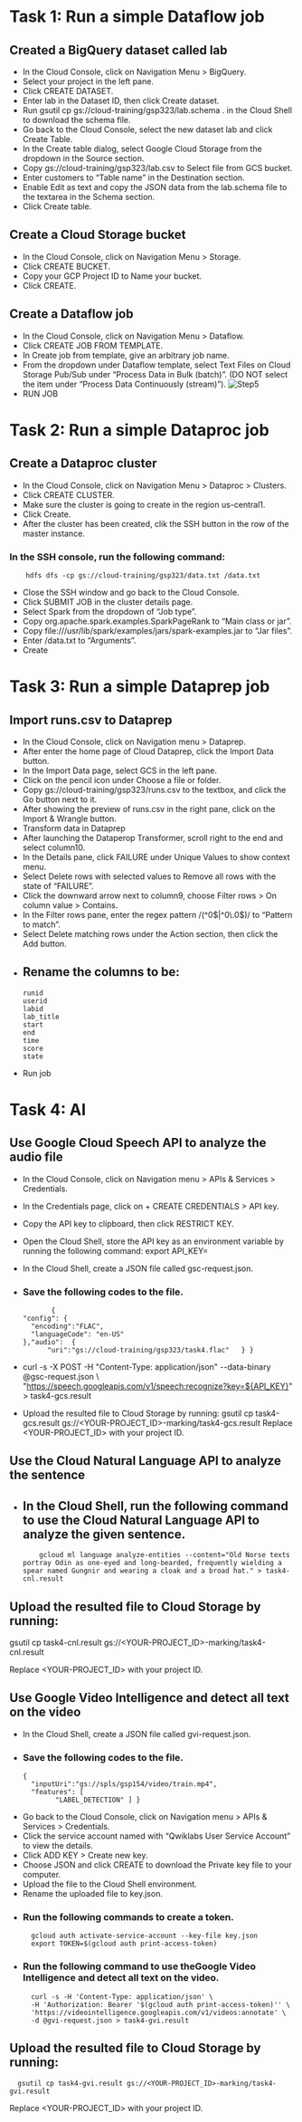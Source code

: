 # Task 1: Run a simple Dataflow job
## Created a BigQuery dataset called lab
- In the Cloud Console, click on Navigation Menu > BigQuery.
- Select your project in the left pane.
- Click CREATE DATASET.
- Enter lab in the Dataset ID, then click Create dataset.
- Run gsutil cp gs://cloud-training/gsp323/lab.schema . in the Cloud Shell to download the schema file.
- Go back to the Cloud Console, select the new dataset lab and click Create Table.
- In the Create table dialog, select Google Cloud Storage from the dropdown in the Source section.
- Copy gs://cloud-training/gsp323/lab.csv to Select file from GCS bucket.
- Enter customers to “Table name” in the Destination section.
- Enable Edit as text and copy the JSON data from the lab.schema file to the textarea in the Schema section.
- Click Create table.

## Create a Cloud Storage bucket
- In the Cloud Console, click on Navigation Menu > Storage.
- Click CREATE BUCKET.
- Copy your GCP Project ID to Name your bucket.
- Click CREATE.

## Create a Dataflow job
- In the Cloud Console, click on Navigation Menu > Dataflow.
- Click CREATE JOB FROM TEMPLATE.
- In Create job from template, give an arbitrary job name.
- From the dropdown under Dataflow template, select Text Files on Cloud Storage Pub/Sub under “Process Data in Bulk (batch)”. (DO NOT select the item under “Process Data Continuously (stream)”).
  ![Step5](https://chriskyfung.github.io/images/posts/qwiklabs/qwiklab-gsp323-task1-data-flow-required-parameter.webp)
- RUN JOB

# Task 2: Run a simple Dataproc job
## Create a Dataproc cluster
- In the Cloud Console, click on Navigation Menu > Dataproc > Clusters.
- Click CREATE CLUSTER.
- Make sure the cluster is going to create in the region us-central1.
- Click Create.
- After the cluster has been created, clik the SSH button in the row of the master instance.
### In the SSH console, run the following command:
        hdfs dfs -cp gs://cloud-training/gsp323/data.txt /data.txt
- Close the SSH window and go back to the Cloud Console.
- Click SUBMIT JOB in the cluster details page.
- Select Spark from the dropdown of “Job type”.
- Copy org.apache.spark.examples.SparkPageRank to “Main class or jar”.
- Copy file:///usr/lib/spark/examples/jars/spark-examples.jar to “Jar files”.
- Enter /data.txt to “Arguments”.
- Create

# Task 3: Run a simple Dataprep job
## Import runs.csv to Dataprep
- In the Cloud Console, click on Navigation menu > Dataprep.
- After enter the home page of Cloud Dataprep, click the Import Data button.
- In the Import Data page, select GCS in the left pane.
- Click on the pencil icon under Choose a file or folder.
- Copy gs://cloud-training/gsp323/runs.csv to the textbox, and click the Go button next to it.
- After showing the preview of runs.csv in the right pane, click on the Import & Wrangle button.
- Transform data in Dataprep
- After launching the Dataperop Transformer, scroll right to the end and select column10.
- In the Details pane, click FAILURE under Unique Values to show context menu.
- Select Delete rows with selected values to Remove all rows with the state of “FAILURE”.
- Click the downward arrow next to column9, choose Filter rows > On column value > Contains.
- In the Filter rows pane, enter the regex pattern /(^0$|^0\.0$)/ to “Pattern to match”.
- Select Delete matching rows under the Action section, then click the Add button.
- ## Rename the columns to be:
      runid
      userid
      labid
      lab_title
      start
      end
      time
      score
      state
- Run job
# Task 4: AI
## Use Google Cloud Speech API to analyze the audio file
- In the Cloud Console, click on Navigation menu > APIs & Services > Credentials.
- In the Credentials page, click on + CREATE CREDENTIALS > API key.
- Copy the API key to clipboard, then click RESTRICT KEY.
- Open the Cloud Shell, store the API key as an environment variable by running the following command:
            export API_KEY=<YOUR-API-KEY>
- In the Cloud Shell, create a JSON file called gsc-request.json.
- ### Save the following codes to the file.
             {
      "config": {
        "encoding":"FLAC",
        "languageCode": "en-US"
      },"audio":  {
            "uri":"gs://cloud-training/gsp323/task4.flac"   } }

- curl -s -X POST -H "Content-Type: application/json" --data-binary @gsc-request.json \ "https://speech.googleapis.com/v1/speech:recognize?key=${API_KEY}" > task4-gcs.result 

- Upload the resulted file to Cloud Storage by running:
           gsutil cp task4-gcs.result gs://<YOUR-PROJECT_ID>-marking/task4-gcs.result
Replace <YOUR-PROJECT_ID> with your project ID.

## Use the Cloud Natural Language API to analyze the sentence
- ## In the Cloud Shell, run the following command to use the Cloud Natural Language API to analyze the given sentence.
          gcloud ml language analyze-entities --content="Old Norse texts portray Odin as one-eyed and long-bearded, frequently wielding a spear named Gungnir and wearing a cloak and a broad hat." > task4-cnl.result
         
## Upload the resulted file to Cloud Storage by running:
gsutil cp task4-cnl.result gs://<YOUR-PROJECT_ID>-marking/task4-cnl.result

Replace <YOUR-PROJECT_ID> with your project ID.         

## Use Google Video Intelligence and detect all text on the video
- In the Cloud Shell, create a JSON file called gvi-request.json.
- ### Save the following codes to the file.
      {
        "inputUri":"gs://spls/gsp154/video/train.mp4",
        "features": [
              "LABEL_DETECTION" ] }
              
- Go back to the Cloud Console, click on Navigation menu > APIs & Services > Credentials.
- Click the service account named with “Qwiklabs User Service Account” to view the details.
- Click ADD KEY > Create new key.
- Choose JSON and click CREATE to download the Private key file to your computer.
- Upload the file to the Cloud Shell environment.
- Rename the uploaded file to key.json.
- ### Run the following commands to create a token.
        gcloud auth activate-service-account --key-file key.json
        export TOKEN=$(gcloud auth print-access-token)
- ### Run the following command to use theGoogle Video Intelligence and detect all text on the video.
        curl -s -H 'Content-Type: application/json' \
        -H 'Authorization: Bearer '$(gcloud auth print-access-token)'' \
        'https://videointelligence.googleapis.com/v1/videos:annotate' \
        -d @gvi-request.json > task4-gvi.result

## Upload the resulted file to Cloud Storage by running:
      gsutil cp task4-gvi.result gs://<YOUR-PROJECT_ID>-marking/task4-gvi.result
Replace <YOUR-PROJECT_ID> with your project ID.
